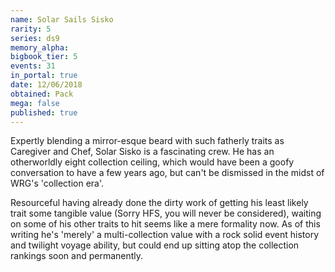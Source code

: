 ```yaml
---
name: Solar Sails Sisko
rarity: 5
series: ds9
memory_alpha:
bigbook_tier: 5
events: 31
in_portal: true
date: 12/06/2018
obtained: Pack
mega: false
published: true
---
```


Expertly blending a mirror-esque beard with such fatherly traits as Caregiver and Chef, Solar Sisko is a fascinating crew. He has an otherworldly eight collection ceiling, which would have been a goofy conversation to have a few years ago, but can't be dismissed in the midst of WRG's 'collection era'. 

Resourceful having already done the dirty work of getting his least likely trait some tangible value (Sorry HFS, you will never be considered), waiting on some of his other traits to hit seems like a mere formality now. As of this writing he's 'merely' a multi-collection value with a rock solid event history and twilight voyage ability, but could end up sitting atop the collection rankings soon and permanently.
